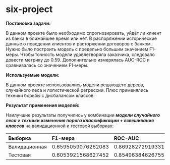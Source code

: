 # six-project
**Постановка задачи:**

В данном проекте было необходимо спрогнозировать, уйдёт ли клиент из банка в ближайшее время или нет. 
В распоряжении исторические данные о поведении клиентов и расторжении договоров с банком. 
Нужно было построить модель с предельно большим значением F1-меры. Чтобы точность модели удовлетворяла заказчика, следовало довести метрику до 0.59.
Дополнительно измерялась AUC-ROC и сравнивалась со значением F1-меры.

**Используемые модели:**

В данном проекте использовались модели решающего дерева, случайного леса и логистической регрессии. Плюс применялись техники борьбы с дисбалансом классов.

**Результат применения моделей:**

Наилучшие результаты получились у комбинации ***модели случайного леса*** и ***техники изменения порога классификации + взвешивания классов*** на валидационной и тестовой выборках:

| Выборка | F1-мера | ROC-AUC |
| :- | :- | :- |
| Валидационная | 0.6595059076262083 | 0.8692827291933104 |
| Тестовая | 0.6053921568627452 | 0.8549638462675583 |
